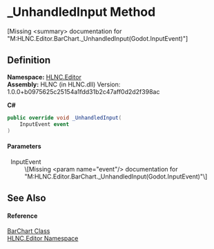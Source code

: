 # _UnhandledInput Method


\[Missing &lt;summary&gt; documentation for "M:HLNC.Editor.BarChart._UnhandledInput(Godot.InputEvent)"\]



## Definition
**Namespace:** <a href="N_HLNC_Editor">HLNC.Editor</a>  
**Assembly:** HLNC (in HLNC.dll) Version: 1.0.0+b0975625c25154a1fdd31b2c47aff0d2d2f398ac

**C#**
``` C#
public override void _UnhandledInput(
	InputEvent event
)
```



#### Parameters
<dl><dt>  InputEvent</dt><dd>\[Missing &lt;param name="event"/&gt; documentation for "M:HLNC.Editor.BarChart._UnhandledInput(Godot.InputEvent)"\]</dd></dl>

## See Also


#### Reference
<a href="T_HLNC_Editor_BarChart">BarChart Class</a>  
<a href="N_HLNC_Editor">HLNC.Editor Namespace</a>  
